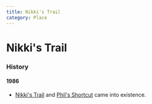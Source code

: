```yaml
---
title: Nikki's Trail
category: Place
---
```

# Nikki's Trail
### History

#### 1986

- [Nikki's Trail](/Run/Nikki's-Trail) and [Phil's Shortcut](/Phil's-Shortcut) came into existence.
